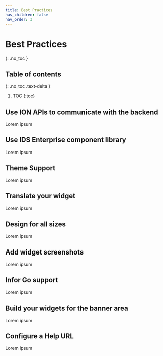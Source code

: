 ```yaml
---
title: Best Practices
has_children: false
nav_order: 3
---
```


# Best Practices
{: .no_toc }

## Table of contents
{: .no_toc .text-delta }

1. TOC
{:toc}

## Use ION APIs to communicate with the backend
Lorem ipsum

## Use IDS Enterprise component library
Lorem ipsum

## Theme Support
Lorem ipsum

## Translate your widget
Lorem ipsum

## Design for all sizes 
Lorem ipsum

## Add widget screenshots
Lorem ipsum

## Infor Go support
Lorem ipsum

## Build your widgets for the banner area
Lorem ipsum

## Configure a Help URL 
Lorem ipsum
